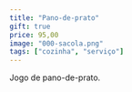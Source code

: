 ```yaml
---
title: "Pano-de-prato"
gift: true
price: 95,00
image: "000-sacola.png"
tags: ["cozinha", "serviço"]
---
```


Jogo de pano-de-prato.
